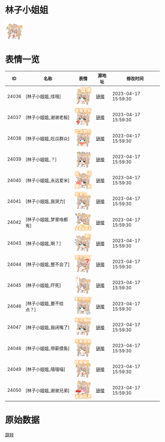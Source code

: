 # 林子小姐姐

<img src="./cover.png" height="60" alt="cover" />

# 表情一览

|ID|名称|表情|源地址|修改时间|
|----|----|----|----|----|
|24036|[林子小姐姐_哇哦]|<img src="./pic/024036_%5B林子小姐姐_哇哦%5D.png" height="60" alt="哇哦"/>|[链接](https://i0.hdslb.com/bfs/garb/8a754acde2e40b54d0941e13299c2a74472ea112.png)|2023-04-17 15:59:30|
|24037|[林子小姐姐_谢谢老板]|<img src="./pic/024037_%5B林子小姐姐_谢谢老板%5D.png" height="60" alt="谢谢老板"/>|[链接](https://i0.hdslb.com/bfs/garb/8d1b1ebd036aef9c8a5b592ae8a58742c07bd8ae.png)|2023-04-17 15:59:30|
|24038|[林子小姐姐_吃瓜群众]|<img src="./pic/024038_%5B林子小姐姐_吃瓜群众%5D.png" height="60" alt="吃瓜群众"/>|[链接](https://i0.hdslb.com/bfs/garb/a53b1019b2fe8eb3374618ed47f07094b0690dc2.png)|2023-04-17 15:59:30|
|24039|[林子小姐姐_？]|<img src="./pic/024039_%5B林子小姐姐_？%5D.png" height="60" alt="？"/>|[链接](https://i0.hdslb.com/bfs/garb/97fdd67c06e3264a2d4d78e623e923b1152edbab.png)|2023-04-17 15:59:30|
|24040|[林子小姐姐_永远爱米]|<img src="./pic/024040_%5B林子小姐姐_永远爱米%5D.png" height="60" alt="永远爱米"/>|[链接](https://i0.hdslb.com/bfs/garb/89c1d457bf2ad225883a4d734b331e1ad4b27e66.png)|2023-04-17 15:59:30|
|24041|[林子小姐姐_我哭力]|<img src="./pic/024041_%5B林子小姐姐_我哭力%5D.png" height="60" alt="我哭力"/>|[链接](https://i0.hdslb.com/bfs/garb/5e385122b72c8fffaeef8be5a314d03b2c468f0b.png)|2023-04-17 15:59:30|
|24042|[林子小姐姐_梦里啥都有]|<img src="./pic/024042_%5B林子小姐姐_梦里啥都有%5D.png" height="60" alt="梦里啥都有"/>|[链接](https://i0.hdslb.com/bfs/garb/64842d9097d0557eb7cbd2a909081a5a9bc20001.png)|2023-04-17 15:59:30|
|24043|[林子小姐姐_啊？]|<img src="./pic/024043_%5B林子小姐姐_啊？%5D.png" height="60" alt="啊？"/>|[链接](https://i0.hdslb.com/bfs/garb/28874f9293dbf4bc53591b4215df25af5acd3613.png)|2023-04-17 15:59:30|
|24044|[林子小姐姐_整不会了]|<img src="./pic/024044_%5B林子小姐姐_整不会了%5D.png" height="60" alt="整不会了"/>|[链接](https://i0.hdslb.com/bfs/garb/f8dd1e8c3234c93f59f1ae825891d0e69d95bf41.png)|2023-04-17 15:59:30|
|24045|[林子小姐姐_吓死]|<img src="./pic/024045_%5B林子小姐姐_吓死%5D.png" height="60" alt="吓死"/>|[链接](https://i0.hdslb.com/bfs/garb/783154214d1456a5dca95f35d2e718aed9f290d3.png)|2023-04-17 15:59:30|
|24046|[林子小姐姐_要不给点？]|<img src="./pic/024046_%5B林子小姐姐_要不给点？%5D.png" height="60" alt="要不给点？"/>|[链接](https://i0.hdslb.com/bfs/garb/54fe332e10ed549f32f282e91321658b1a825e5e.png)|2023-04-17 15:59:30|
|24047|[林子小姐姐_我闭嘴了]|<img src="./pic/024047_%5B林子小姐姐_我闭嘴了%5D.png" height="60" alt="我闭嘴了"/>|[链接](https://i0.hdslb.com/bfs/garb/5de060d54ba636520730ceabadc678eb6f69c49b.png)|2023-04-17 15:59:30|
|24048|[林子小姐姐_带薪摸鱼]|<img src="./pic/024048_%5B林子小姐姐_带薪摸鱼%5D.png" height="60" alt="带薪摸鱼"/>|[链接](https://i0.hdslb.com/bfs/garb/3751bc08255ecddf0cd2a5f5d3e2c83ff5a10c12.png)|2023-04-17 15:59:30|
|24049|[林子小姐姐_嘻嘻喵]|<img src="./pic/024049_%5B林子小姐姐_嘻嘻喵%5D.png" height="60" alt="嘻嘻喵"/>|[链接](https://i0.hdslb.com/bfs/garb/93f9a014ccf1d1eab877595b6953a5f68112d8b8.png)|2023-04-17 15:59:30|
|24050|[林子小姐姐_谢谢兄弟]|<img src="./pic/024050_%5B林子小姐姐_谢谢兄弟%5D.png" height="60" alt="谢谢兄弟"/>|[链接](https://i0.hdslb.com/bfs/garb/751dfb271d9c546b5d1acc60e983e7310cf1ff6b.png)|2023-04-17 15:59:30|

# 原始数据

[跳转](./raw.json)

